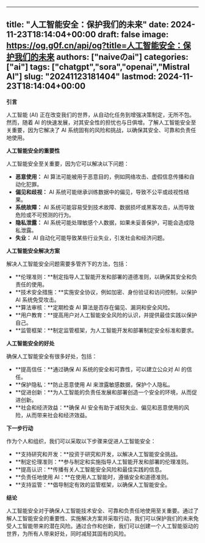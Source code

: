 
---
title: "人工智能安全：保护我们的未来"
date: 2024-11-23T18:14:04+00:00
draft: false
image: https://og.g0f.cn/api/og?title=人工智能安全：保护我们的未来
authors: ["naiveのai"]
categories: ["ai"]
tags: ["chatgpt","sora","openai","Mistral AI"]
slug: "20241123181404"
lastmod: 2024-11-23T18:14:04+00:00
---
**引言**

人工智能 (AI) 正在改变我们的世界，从自动化任务到增强决策制定，无所不包。然而，随着 AI 的快速发展，对其安全性的担忧也与日俱增。了解人工智能安全至关重要，因为它解决了 AI 系统固有的风险和挑战，以确保其安全、可靠和负责任地使用。

**人工智能安全的重要性**

人工智能安全至关重要，因为它可以解决以下问题：

* **恶意使用：** AI 算法可能被用于恶意目的，例如网络攻击、虚假信息传播和自动化犯罪。
* **偏见和歧视：** AI 系统可能继承训练数据中的偏见，导致不公平或歧视性结果。
* **系统故障：** AI 系统可能容易受到技术故障、数据损坏或黑客攻击，从而导致危险或不可预测的行为。
* **隐私泄露：** AI 系统可能处理敏感个人数据，如果未妥善保护，可能会造成隐私泄露。
* **失业：** AI 自动化可能导致某些行业失业，引发社会和经济问题。

**人工智能安全解决方案**

解决人工智能安全问题需要多管齐下的方法，包括：

* **伦理准则：**制定指导人工智能开发和部署的道德准则，以确保其安全和负责任的使用。
* **技术安全措施：**实施安全协议，例如加密、身份验证和访问控制，以保护 AI 系统免受攻击。
* **算法审核：**定期检查 AI 算法是否存在偏见、漏洞和安全风险。
* **用户教育：**提高用户对人工智能安全风险的认识，并提供最佳实践以保护自己。
* **监管框架：**制定监管框架，为人工智能开发和部署制定安全标准和要求。

**人工智能安全的好处**

确保人工智能安全有很多好处，包括：

* **提高信任：**通过确保 AI 系统的安全和可靠性，可以建立公众对 AI 的信任。
* **保护隐私：**防止恶意使用 AI 来泄露敏感数据，保护个人隐私。
* **促进创新：**为人工智能的负责任发展和部署创造一个安全的环境，从而促进创新。
* **社会和经济效益：**确保 AI 安全有助于减轻失业、偏见和恶意使用的风险，从而带来社会和经济效益。

**下一步行动**

作为个人和组织，我们可以采取以下步骤来促进人工智能安全：

* **支持研究和开发：**投资于研究和开发，以解决人工智能安全挑战。
* **制定伦理准则：**参与制定和实施指导人工智能开发和部署的伦理准则。
* **提高认识：**传播有关人工智能安全风险和最佳实践的信息。
* **负责任地使用 AI：**在使用人工智能时，遵循安全和道德准则。
* **支持监管：**倡导制定有效的监管框架，以确保人工智能安全。

**结论**

人工智能安全对于确保人工智能技术安全、可靠和负责任地使用至关重要。通过了解人工智能安全的重要性、实施解决方案并采取行动，我们可以保护我们的未来免受人工智能带来的潜在风险。通过合作和创新，我们可以创建一个人工智能驱动的世界，为所有人带来好处，同时减轻其固有的风险。